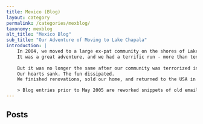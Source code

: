 ```yaml
---
title: Mexico (Blog)
layout: category
permalink: /categories/mexblog/
taxonomy: mexblog
alt_title: "Mexico Blog"
sub_title: "Our Adventure of Moving to Lake Chapala"
introduction: |
    In 2004, we moved to a large ex-pat community on the shores of Lake Chapala in Jalisco, Mexico.
    It was a great adventure, and we had a terrific run - more than ten years total!
    
    But it was no longer the same after our community was terrorized in the spring of 2012.
    Our hearts sank. The fun dissipated.
    We finished renovations, sold our home, and returned to the USA in 2015.

    > Blog entries prior to May 2005 are reworked snippets of old emails that have never been fully adapted to the blog format. There is way too much duplication, too many personal references, and too much trivia to be worth reading. But it's not worth the effort to fix either. :) My apologies.
---
```


## Posts

